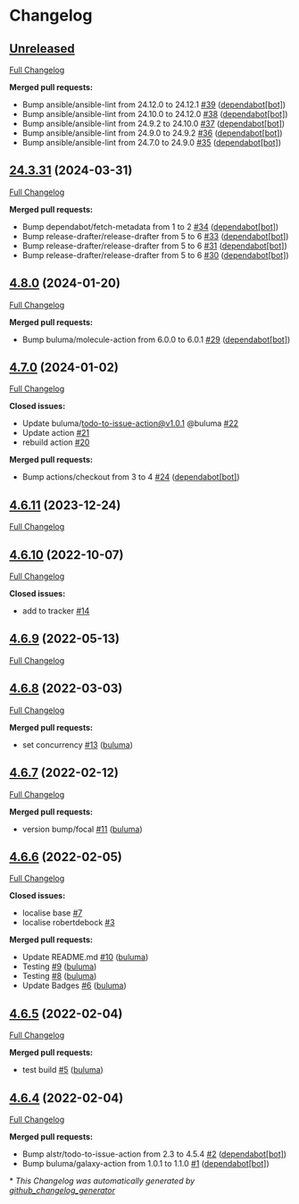# Changelog

## [Unreleased](https://github.com/buluma/ansible-role-php/tree/HEAD)

[Full Changelog](https://github.com/buluma/ansible-role-php/compare/24.3.31...HEAD)

**Merged pull requests:**

- Bump ansible/ansible-lint from 24.12.0 to 24.12.1 [\#39](https://github.com/buluma/ansible-role-php/pull/39) ([dependabot[bot]](https://github.com/apps/dependabot))
- Bump ansible/ansible-lint from 24.10.0 to 24.12.0 [\#38](https://github.com/buluma/ansible-role-php/pull/38) ([dependabot[bot]](https://github.com/apps/dependabot))
- Bump ansible/ansible-lint from 24.9.2 to 24.10.0 [\#37](https://github.com/buluma/ansible-role-php/pull/37) ([dependabot[bot]](https://github.com/apps/dependabot))
- Bump ansible/ansible-lint from 24.9.0 to 24.9.2 [\#36](https://github.com/buluma/ansible-role-php/pull/36) ([dependabot[bot]](https://github.com/apps/dependabot))
- Bump ansible/ansible-lint from 24.7.0 to 24.9.0 [\#35](https://github.com/buluma/ansible-role-php/pull/35) ([dependabot[bot]](https://github.com/apps/dependabot))

## [24.3.31](https://github.com/buluma/ansible-role-php/tree/24.3.31) (2024-03-31)

[Full Changelog](https://github.com/buluma/ansible-role-php/compare/4.8.0...24.3.31)

**Merged pull requests:**

- Bump dependabot/fetch-metadata from 1 to 2 [\#34](https://github.com/buluma/ansible-role-php/pull/34) ([dependabot[bot]](https://github.com/apps/dependabot))
- Bump release-drafter/release-drafter from 5 to 6 [\#33](https://github.com/buluma/ansible-role-php/pull/33) ([dependabot[bot]](https://github.com/apps/dependabot))
- Bump release-drafter/release-drafter from 5 to 6 [\#31](https://github.com/buluma/ansible-role-php/pull/31) ([dependabot[bot]](https://github.com/apps/dependabot))
- Bump release-drafter/release-drafter from 5 to 6 [\#30](https://github.com/buluma/ansible-role-php/pull/30) ([dependabot[bot]](https://github.com/apps/dependabot))

## [4.8.0](https://github.com/buluma/ansible-role-php/tree/4.8.0) (2024-01-20)

[Full Changelog](https://github.com/buluma/ansible-role-php/compare/4.7.0...4.8.0)

**Merged pull requests:**

- Bump buluma/molecule-action from 6.0.0 to 6.0.1 [\#29](https://github.com/buluma/ansible-role-php/pull/29) ([dependabot[bot]](https://github.com/apps/dependabot))

## [4.7.0](https://github.com/buluma/ansible-role-php/tree/4.7.0) (2024-01-02)

[Full Changelog](https://github.com/buluma/ansible-role-php/compare/4.6.11...4.7.0)

**Closed issues:**

- Update buluma/todo-to-issue-action@v1.0.1 @buluma [\#22](https://github.com/buluma/ansible-role-php/issues/22)
- Update action [\#21](https://github.com/buluma/ansible-role-php/issues/21)
- rebuild action [\#20](https://github.com/buluma/ansible-role-php/issues/20)

**Merged pull requests:**

- Bump actions/checkout from 3 to 4 [\#24](https://github.com/buluma/ansible-role-php/pull/24) ([dependabot[bot]](https://github.com/apps/dependabot))

## [4.6.11](https://github.com/buluma/ansible-role-php/tree/4.6.11) (2023-12-24)

[Full Changelog](https://github.com/buluma/ansible-role-php/compare/4.6.10...4.6.11)

## [4.6.10](https://github.com/buluma/ansible-role-php/tree/4.6.10) (2022-10-07)

[Full Changelog](https://github.com/buluma/ansible-role-php/compare/4.6.9...4.6.10)

**Closed issues:**

- add to tracker [\#14](https://github.com/buluma/ansible-role-php/issues/14)

## [4.6.9](https://github.com/buluma/ansible-role-php/tree/4.6.9) (2022-05-13)

[Full Changelog](https://github.com/buluma/ansible-role-php/compare/4.6.8...4.6.9)

## [4.6.8](https://github.com/buluma/ansible-role-php/tree/4.6.8) (2022-03-03)

[Full Changelog](https://github.com/buluma/ansible-role-php/compare/4.6.7...4.6.8)

**Merged pull requests:**

- set concurrency [\#13](https://github.com/buluma/ansible-role-php/pull/13) ([buluma](https://github.com/buluma))

## [4.6.7](https://github.com/buluma/ansible-role-php/tree/4.6.7) (2022-02-12)

[Full Changelog](https://github.com/buluma/ansible-role-php/compare/4.6.6...4.6.7)

**Merged pull requests:**

- version bump/focal [\#11](https://github.com/buluma/ansible-role-php/pull/11) ([buluma](https://github.com/buluma))

## [4.6.6](https://github.com/buluma/ansible-role-php/tree/4.6.6) (2022-02-05)

[Full Changelog](https://github.com/buluma/ansible-role-php/compare/4.6.5...4.6.6)

**Closed issues:**

- localise base [\#7](https://github.com/buluma/ansible-role-php/issues/7)
- localise robertdebock [\#3](https://github.com/buluma/ansible-role-php/issues/3)

**Merged pull requests:**

- Update README.md [\#10](https://github.com/buluma/ansible-role-php/pull/10) ([buluma](https://github.com/buluma))
- Testing [\#9](https://github.com/buluma/ansible-role-php/pull/9) ([buluma](https://github.com/buluma))
- Testing [\#8](https://github.com/buluma/ansible-role-php/pull/8) ([buluma](https://github.com/buluma))
- Update Badges [\#6](https://github.com/buluma/ansible-role-php/pull/6) ([buluma](https://github.com/buluma))

## [4.6.5](https://github.com/buluma/ansible-role-php/tree/4.6.5) (2022-02-04)

[Full Changelog](https://github.com/buluma/ansible-role-php/compare/4.6.4...4.6.5)

**Merged pull requests:**

- test build [\#5](https://github.com/buluma/ansible-role-php/pull/5) ([buluma](https://github.com/buluma))

## [4.6.4](https://github.com/buluma/ansible-role-php/tree/4.6.4) (2022-02-04)

[Full Changelog](https://github.com/buluma/ansible-role-php/compare/7d7d2a32f337f2cabee48d38160edafd8e453a30...4.6.4)

**Merged pull requests:**

- Bump alstr/todo-to-issue-action from 2.3 to 4.5.4 [\#2](https://github.com/buluma/ansible-role-php/pull/2) ([dependabot[bot]](https://github.com/apps/dependabot))
- Bump buluma/galaxy-action from 1.0.1 to 1.1.0 [\#1](https://github.com/buluma/ansible-role-php/pull/1) ([dependabot[bot]](https://github.com/apps/dependabot))



\* *This Changelog was automatically generated by [github_changelog_generator](https://github.com/github-changelog-generator/github-changelog-generator)*

